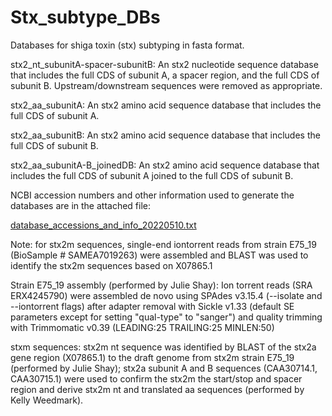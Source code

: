 # Stx_subtype_DBs
Databases for shiga toxin (stx) subtyping in fasta format. 

stx2_nt_subunitA-spacer-subunitB: An stx2 nucleotide sequence database that includes the full CDS of subunit A, a spacer region, and the full CDS of subunit B. Upstream/downstream sequences were removed as appropriate. 

stx2_aa_subunitA: An stx2 amino acid sequence database that includes the full CDS of subunit A.

stx2_aa_subunitB: An stx2 amino acid sequence database that includes the full CDS of subunit B.

stx2_aa_subunitA-B_joinedDB: An stx2 amino acid sequence database that includes the full CDS of subunit A joined to the full CDS of subunit B.

NCBI accession numbers and other information used to generate the databases are in the attached file: 

[database_accessions_and_info_20220510.txt](https://github.com/bmh-genomics/Stx_subtype_DBs/files/8663569/database_accessions_and_info_20220510.txt)

Note: for stx2m sequences, single-end iontorrent reads from strain E75_19 (BioSample # SAMEA7019263) were assembled and BLAST was used to identify the stx2m sequences based on X07865.1

Strain E75_19 assembly (performed by Julie Shay): Ion torrent reads (SRA ERX4245790) were assembled de novo using SPAdes v3.15.4 (--isolate and --iontorrent flags) 
after adapter removal with Sickle v1.33 (default SE parameters except for setting "qual-type" to "sanger") and quality trimming with Trimmomatic v0.39 (LEADING:25 TRAILING:25 MINLEN:50)

stxm sequences: stx2m nt sequence was identified by BLAST of the stx2a gene region (X07865.1) to the draft genome from stx2m strain E75_19 (performed by Julie Shay); stx2a subunit A and B sequences (CAA30714.1, CAA30715.1) were used to confirm the stx2m the start/stop and spacer region and derive stx2m nt and translated aa sequences (performed by Kelly Weedmark). 

